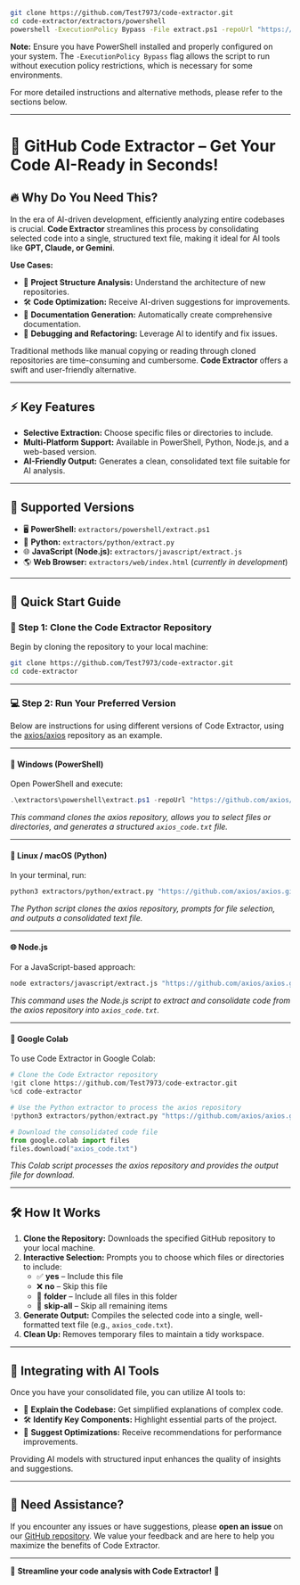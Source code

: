

```bash
git clone https://github.com/Test7973/code-extractor.git
cd code-extractor/extractors/powershell
powershell -ExecutionPolicy Bypass -File extract.ps1 -repoUrl "https://github.com/axios/axios.git" -outputFile "axios_code.txt"
```

**Note:** Ensure you have PowerShell installed and properly configured on your system. The `-ExecutionPolicy Bypass` flag allows the script to run without execution policy restrictions, which is necessary for some environments.

For more detailed instructions and alternative methods, please refer to the sections below.

---

# 🚀 GitHub Code Extractor – Get Your Code AI-Ready in Seconds!

## 🔥 Why Do You Need This?

In the era of AI-driven development, efficiently analyzing entire codebases is crucial. **Code Extractor** streamlines this process by consolidating selected code into a single, structured text file, making it ideal for AI tools like **GPT, Claude, or Gemini**.

**Use Cases:**

- 🔎 **Project Structure Analysis:** Understand the architecture of new repositories.
- 🛠️ **Code Optimization:** Receive AI-driven suggestions for improvements.
- 📖 **Documentation Generation:** Automatically create comprehensive documentation.
- 🤖 **Debugging and Refactoring:** Leverage AI to identify and fix issues.

Traditional methods like manual copying or reading through cloned repositories are time-consuming and cumbersome. **Code Extractor** offers a swift and user-friendly alternative.

---

## ⚡ Key Features

- **Selective Extraction:** Choose specific files or directories to include.
- **Multi-Platform Support:** Available in PowerShell, Python, Node.js, and a web-based version.
- **AI-Friendly Output:** Generates a clean, consolidated text file suitable for AI analysis.

---

## 📌 Supported Versions

- 🖥️ **PowerShell:** `extractors/powershell/extract.ps1`
- 🐍 **Python:** `extractors/python/extract.py`
- 🌐 **JavaScript (Node.js):** `extractors/javascript/extract.js`
- 🌎 **Web Browser:** `extractors/web/index.html` (*currently in development*)

---

## 🚀 Quick Start Guide

### 🏁 Step 1: Clone the Code Extractor Repository

Begin by cloning the repository to your local machine:

```bash
git clone https://github.com/Test7973/code-extractor.git
cd code-extractor
```

---

### 💻 Step 2: Run Your Preferred Version

Below are instructions for using different versions of Code Extractor, using the [axios/axios](https://github.com/axios/axios) repository as an example.

---

#### **🔹 Windows (PowerShell)**

Open PowerShell and execute:

```powershell
.\extractors\powershell\extract.ps1 -repoUrl "https://github.com/axios/axios.git" -outputFile "axios_code.txt"
```

*This command clones the axios repository, allows you to select files or directories, and generates a structured `axios_code.txt` file.*

---

#### **🐧 Linux / macOS (Python)**

In your terminal, run:

```bash
python3 extractors/python/extract.py "https://github.com/axios/axios.git" "axios_code.txt"
```

*The Python script clones the axios repository, prompts for file selection, and outputs a consolidated text file.*

---

#### **🌐 Node.js**

For a JavaScript-based approach:

```bash
node extractors/javascript/extract.js "https://github.com/axios/axios.git" "axios_code.txt"
```

*This command uses the Node.js script to extract and consolidate code from the axios repository into `axios_code.txt`.*

---

#### **🌟 Google Colab**

To use Code Extractor in Google Colab:

```python
# Clone the Code Extractor repository
!git clone https://github.com/Test7973/code-extractor.git
%cd code-extractor

# Use the Python extractor to process the axios repository
!python3 extractors/python/extract.py "https://github.com/axios/axios.git" "axios_code.txt"

# Download the consolidated code file
from google.colab import files
files.download("axios_code.txt")
```

*This Colab script processes the axios repository and provides the output file for download.*

---

## 🛠️ How It Works

1. **Clone the Repository:** Downloads the specified GitHub repository to your local machine.
2. **Interactive Selection:** Prompts you to choose which files or directories to include:
   - ✅ **yes** – Include this file
   - ❌ **no** – Skip this file
   - 📁 **folder** – Include all files in this folder
   - 🚀 **skip-all** – Skip all remaining items
3. **Generate Output:** Compiles the selected code into a single, well-formatted text file (e.g., `axios_code.txt`).
4. **Clean Up:** Removes temporary files to maintain a tidy workspace.

---

## 🧠 Integrating with AI Tools

Once you have your consolidated file, you can utilize AI tools to:

- 🤖 **Explain the Codebase:** Get simplified explanations of complex code.
- 🛠️ **Identify Key Components:** Highlight essential parts of the project.
- 🚀 **Suggest Optimizations:** Receive recommendations for performance improvements.

Providing AI models with structured input enhances the quality of insights and suggestions.

---

## 📩 Need Assistance?

If you encounter any issues or have suggestions, please **open an issue** on our [GitHub repository](https://github.com/Test7973/code-extractor/). We value your feedback and are here to help you maximize the benefits of Code Extractor.

---

🚀 **Streamline your code analysis with Code Extractor!** 🚀

